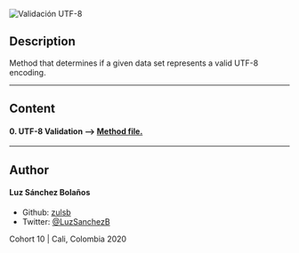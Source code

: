 ![Validación UTF-8](https://user-images.githubusercontent.com/7723544/94103478-6a94a800-fdfa-11ea-9f07-4e2852da7fab.gif)

## Description

Method that determines if a given data set represents a valid UTF-8 encoding.

---

## Content
#### 0. UTF-8 Validation --> [Method file.](./0-validate_utf8.py)

---

## Author
#### Luz Sánchez Bolaños
- Github: [zulsb](https://github.com/zulsb)
- Twitter: [@LuzSanchezB](https://twitter.com/LuzSanchezB)

Cohort 10 |
Cali, Colombia 2020